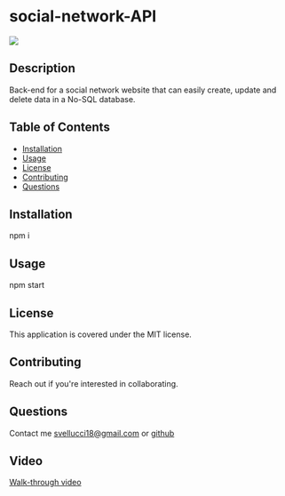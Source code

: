 # social-network-API

[<img src="https://img.shields.io/badge/license-MIT-COLOR.svg?logo=LOGO">](<https://opensource.org/licenses/MIT>)

## Description
Back-end for a social network website that can easily create, update and delete data in a No-SQL database.

## Table of Contents
* [Installation](#installation)
* [Usage](#usage)
* [License](#license)
* [Contributing](#contributing)
* [Questions](#questions)

## Installation
npm i

## Usage
npm start
  
## License
This application is covered under the MIT license.

## Contributing
Reach out if you're interested in collaborating.

## Questions
Contact me svellucci18@gmail.com
or [github](<https://github.com/svellucci18>)

## Video
[Walk-through video](<addlink>)
